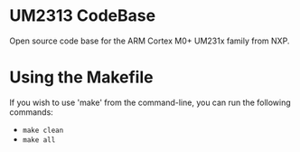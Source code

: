 # UM2313 CodeBase

Open source code base for the ARM Cortex M0+ UM231x family from NXP.


# Using the Makefile

If you wish to use 'make' from the command-line, you can run the following commands:

- `make clean`
- `make all`

